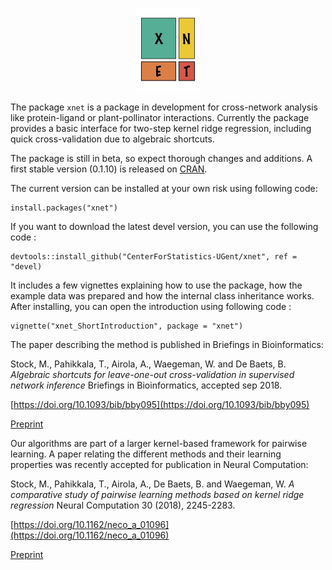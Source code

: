 ---
---
<p align="center">
  <img src="static/images/xnet_logo.png" alt="the xnet logo"/>
</p>

The package `xnet` is a package in development for cross-network analysis
like protein-ligand or plant-pollinator interactions. Currently the
package provides a basic interface for two-step kernel ridge regression,
including quick cross-validation due to algebraic shortcuts.

The package is still in beta, so expect thorough changes and additions. A first stable version (0.1.10) is released on [CRAN]( https://CRAN.R-project.org/package=xnet). 

The current version can be installed at your own risk using following code:

    install.packages("xnet")
    
If you want to download the latest devel version, you can use the following code :

    devtools::install_github("CenterForStatistics-UGent/xnet", ref = "devel) 

It includes a few vignettes explaining how to use the package, how the example data was prepared and how the internal class inheritance works. After installing, you can open the introduction using following code :

    vignette("xnet_ShortIntroduction", package = "xnet")

The paper describing the method is published in Briefings in Bioinformatics:

Stock, M., Pahikkala, T., Airola, A., Waegeman, W. and De Baets, B. *Algebraic shortcuts for leave-one-out cross-validation in supervised network inference* Briefings in Bioinformatics, accepted sep 2018.

[https://doi.org/10.1093/bib/bby095](https://doi.org/10.1093/bib/bby095)

[Preprint](https://www.biorxiv.org/content/early/2018/01/03/242321.1)

Our algorithms are part of a larger kernel-based framework for pairwise learning. A paper relating the different methods and their learning properties was recently accepted for publication in Neural Computation:

Stock, M., Pahikkala, T., Airola, A., De Baets, B. and Waegeman, W. *A comparative study of pairwise learning methods based on kernel ridge regression* Neural Computation 30 (2018), 2245-2283. 

[https://doi.org/10.1162/neco_a_01096](https://doi.org/10.1162/neco_a_01096)

[Preprint](https://arxiv.org/abs/1803.01575)

